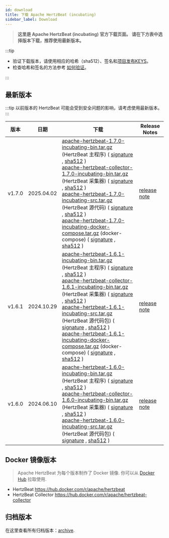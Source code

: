 ```yaml
---
id: download
title: 下载 Apache HertzBeat (incubating)
sidebar_label: Download
---
```


> **这里是 Apache HertzBeat (incubating) 官方下载页面。**
> **请在下方表中选择版本下载，推荐使用最新版本。**

:::tip

- 验证下载版本，请使用相应的哈希（sha512）、签名和[项目发布KEYS](https://downloads.apache.org/incubator/hertzbeat/KEYS)。
- 检查哈希和签名的方法参考 [如何验证](https://www.apache.org/dyn/closer.cgi#verify)。

:::

## 最新版本

:::tip
以前版本的 HertzBeat 可能会受到安全问题的影响，请考虑使用最新版本。
:::

|   版本   | 日期         | 下载                                                                                                                                                                                                                                                                                                                                                                                                                                                                                                                                                                                                                                                                                                                                                                                                                                                                                                                                                                                                                                                                                                                                                                                                                                                                                                               |                              Release Notes                              |
|--------|------------|------------------------------------------------------------------------------------------------------------------------------------------------------------------------------------------------------------------------------------------------------------------------------------------------------------------------------------------------------------------------------------------------------------------------------------------------------------------------------------------------------------------------------------------------------------------------------------------------------------------------------------------------------------------------------------------------------------------------------------------------------------------------------------------------------------------------------------------------------------------------------------------------------------------------------------------------------------------------------------------------------------------------------------------------------------------------------------------------------------------------------------------------------------------------------------------------------------------------------------------------------------------------------------------------------------------|-------------------------------------------------------------------------|
| v1.7.0  | 2025.04.02 | [apache-hertzbeat-1.7.0-incubating-bin.tar.gz](https://archive.apache.org/dist/incubator/hertzbeat/1.7.0/apache-hertzbeat-1.7.0-incubating-bin.tar.gz) (HertzBeat 主程序) ( [signature](https://archive.apache.org/dist/incubator/hertzbeat/1.7.0/apache-hertzbeat-1.7.0-incubating-bin.tar.gz.asc) , [sha512](https://archive.apache.org/dist/incubator/hertzbeat/1.7.0/apache-hertzbeat-1.7.0-incubating-bin.tar.gz.sha512) ) <br/> [apache-hertzbeat-collector-1.7.0-incubating-bin.tar.gz](https://archive.apache.org/dist/incubator/hertzbeat/1.7.0/apache-hertzbeat-collector-1.7.0-incubating-bin.tar.gz) (HertzBeat 采集器) ( [signature](https://archive.apache.org/dist/incubator/hertzbeat/1.7.0/apache-hertzbeat-collector-1.7.0-incubating-bin.tar.gz.asc) , [sha512](https://archive.apache.org/dist/incubator/hertzbeat/1.7.0/apache-hertzbeat-collector-1.7.0-incubating-bin.tar.gz.sha512) ) <br/> [apache-hertzbeat-1.7.0-incubating-src.tar.gz](https://archive.apache.org/dist/incubator/hertzbeat/1.7.0/apache-hertzbeat-1.7.0-incubating-src.tar.gz) (HertzBeat 源代码) ( [signature](https://archive.apache.org/dist/incubator/hertzbeat/1.7.0/apache-hertzbeat-1.7.0-incubating-src.tar.gz.asc) , [sha512](https://archive.apache.org/dist/incubator/hertzbeat/1.7.0/apache-hertzbeat-1.7.0-incubating-src.tar.gz.sha512) )  <br/> [apache-hertzbeat-1.7.0-incubating-docker-compose.tar.gz](https://archive.apache.org/dist/incubator/hertzbeat/1.7.0/apache-hertzbeat-1.7.0-incubating-docker-compose.tar.gz) (docker-compose) ( [signature](https://archive.apache.org/dist/incubator/hertzbeat/1.7.0/apache-hertzbeat-1.7.0-incubating-docker-compose.tar.gz.asc) , [sha512](https://archive.apache.org/dist/incubator/hertzbeat/1.7.0/apache-hertzbeat-1.7.0-incubating-docker-compose.tar.gz.sha512) ) | [release note](https://github.com/apache/hertzbeat/releases/tag/v1.7.0) |
| v1.6.1 | 2024.10.29 | [apache-hertzbeat-1.6.1-incubating-bin.tar.gz](https://archive.apache.org/dist/incubator/hertzbeat/1.6.1/apache-hertzbeat-1.6.1-incubating-bin.tar.gz) (HertzBeat 主程序) ( [signature](https://archive.apache.org/dist/incubator/hertzbeat/1.6.1/apache-hertzbeat-1.6.1-incubating-bin.tar.gz.asc) , [sha512](https://archive.apache.org/dist/incubator/hertzbeat/1.6.1/apache-hertzbeat-1.6.1-incubating-bin.tar.gz.sha512) ) <br/> [apache-hertzbeat-collector-1.6.1-incubating-bin.tar.gz](https://archive.apache.org/dist/incubator/hertzbeat/1.6.1/apache-hertzbeat-collector-1.6.1-incubating-bin.tar.gz) (HertzBeat 采集器) ( [signature](https://archive.apache.org/dist/incubator/hertzbeat/1.6.1/apache-hertzbeat-collector-1.6.1-incubating-bin.tar.gz.asc) , [sha512](https://archive.apache.org/dist/incubator/hertzbeat/1.6.1/apache-hertzbeat-collector-1.6.1-incubating-bin.tar.gz.sha512) ) <br/> [apache-hertzbeat-1.6.1-incubating-src.tar.gz](https://archive.apache.org/dist/incubator/hertzbeat/1.6.1/apache-hertzbeat-1.6.1-incubating-src.tar.gz) (HertzBeat 源代码包) ( [signature](https://archive.apache.org/dist/incubator/hertzbeat/1.6.1/apache-hertzbeat-1.6.1-incubating-src.tar.gz.asc) , [sha512](https://archive.apache.org/dist/incubator/hertzbeat/1.6.1/apache-hertzbeat-1.6.1-incubating-src.tar.gz.sha512) )  <br/> [apache-hertzbeat-1.6.1-incubating-docker-compose.tar.gz](https://archive.apache.org/dist/incubator/hertzbeat/1.6.1/apache-hertzbeat-1.6.1-incubating-docker-compose.tar.gz) (docker-compose) ( [signature](https://archive.apache.org/dist/incubator/hertzbeat/1.6.1/apache-hertzbeat-1.6.1-incubating-docker-compose.tar.gz.asc) , [sha512](https://archive.apache.org/dist/incubator/hertzbeat/1.6.1/apache-hertzbeat-1.6.1-incubating-docker-compose.tar.gz.sha512) ) | [release note](https://github.com/apache/hertzbeat/releases/tag/v1.6.1) |
| v1.6.0 | 2024.06.10 | [apache-hertzbeat-1.6.0-incubating-bin.tar.gz](https://archive.apache.org/dist/incubator/hertzbeat/1.6.0/apache-hertzbeat-1.6.0-incubating-bin.tar.gz) (HertzBeat 主程序) ( [signature](https://archive.apache.org/dist/incubator/hertzbeat/1.6.0/apache-hertzbeat-1.6.0-incubating-bin.tar.gz.asc) , [sha512](https://archive.apache.org/dist/incubator/hertzbeat/1.6.0/apache-hertzbeat-1.6.0-incubating-bin.tar.gz.sha512) ) <br/> [apache-hertzbeat-collector-1.6.0-incubating-bin.tar.gz](https://archive.apache.org/dist/incubator/hertzbeat/1.6.0/apache-hertzbeat-collector-1.6.0-incubating-bin.tar.gz) (HertzBeat 采集器) ( [signature](https://archive.apache.org/dist/incubator/hertzbeat/1.6.0/apache-hertzbeat-collector-1.6.0-incubating-bin.tar.gz.asc) , [sha512](https://archive.apache.org/dist/incubator/hertzbeat/1.6.0/apache-hertzbeat-collector-1.6.0-incubating-bin.tar.gz.sha512) ) <br/> [apache-hertzbeat-1.6.0-incubating-src.tar.gz](https://archive.apache.org/dist/incubator/hertzbeat/1.6.0/apache-hertzbeat-1.6.0-incubating-src.tar.gz) (HertzBeat 源代码包) ( [signature](https://archive.apache.org/dist/incubator/hertzbeat/1.6.0/apache-hertzbeat-1.6.0-incubating-src.tar.gz.asc) , [sha512](https://archive.apache.org/dist/incubator/hertzbeat/1.6.0/apache-hertzbeat-1.6.0-incubating-src.tar.gz.sha512) ) | [release note](https://github.com/apache/hertzbeat/releases/tag/v1.6.0) |

## Docker 镜像版本

> Apache HertzBeat 为每个版本制作了 Docker 镜像. 你可以从 [Docker Hub](https://hub.docker.com/r/apache/hertzbeat) 拉取使用.

- HertzBeat <https://hub.docker.com/r/apache/hertzbeat>
- HertzBeat Collector <https://hub.docker.com/r/apache/hertzbeat-collector>

## 归档版本

在这里查看所有归档版本：[archive](https://archive.apache.org/dist/incubator/hertzbeat/).
